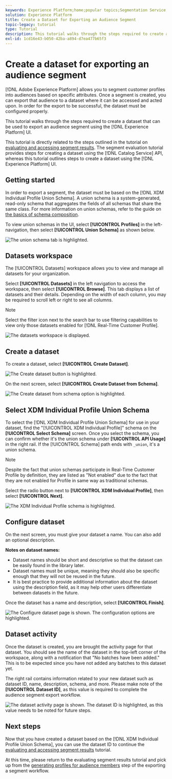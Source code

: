 ```yaml
---
keywords: Experience Platform;home;popular topics;Segmentation Service;segmentation;Segmentation;create a dataset;export audience segment;export segment;
solution: Experience Platform
title: Create a Dataset for Exporting an Audience Segment
topic-legacy: tutorial
type: Tutorial
description: This tutorial walks through the steps required to create a dataset that can be used for exporting an audience segment using the Experience Platform UI.
exl-id: 1cd16e43-b050-42ba-a894-d7ea477b65f3
---
```

# Create a dataset for exporting an audience segment

[!DNL Adobe Experience Platform] allows you to segment customer profiles into audiences based on specific attributes. Once a segment is created, you can export that audience to a dataset where it can be accessed and acted upon. In order for the export to be successful, the dataset must be configured properly.

This tutorial walks through the steps required to create a dataset that can be used to export an audience segment using the [!DNL Experience Platform] UI.

This tutorial is directly related to the steps outlined in the tutorial on [evaluating and accessing segment results](./evaluate-a-segment.md). The segment evaluation tutorial provides steps for creating a dataset using the [!DNL Catalog Service] API, whereas this tutorial outlines steps to create a dataset using the [!DNL Experience Platform] UI.

## Getting started

In order to export a segment, the dataset must be based on the [!DNL XDM Individual Profile Union Schema]. A union schema is a system-generated, read-only schema that aggregates the fields of all schemas that share the same class. For more information on union schemas, refer to the guide on [the basics of schema composition](../../xdm/schema/composition.md#union).

To view union schemas in the UI, select **[!UICONTROL Profiles]** in the left-navigation, then select **[!UICONTROL Union Schema]** as shown below.

![The union schema tab is highlighted.](../images/tutorials/segment-export-dataset/union.png)

## Datasets workspace

The [!UICONTROL Datasets] workspace allows you to view and manage all datasets for your organization. 

Select **[!UICONTROL Datasets]** in the left navigation to access the workspace, then select **[!UICONTROL Browse]**. This tab displays a list of datasets and their details. Depending on the width of each column, you may be required to scroll left or right to see all columns. 

>[!NOTE]
>
>Select the filter icon next to the search bar to use filtering capabilities to view only those datasets enabled for [!DNL Real-Time Customer Profile].

![The datasets workspace is displayed.](../images/tutorials/segment-export-dataset/browse.png)

## Create a dataset

To create a dataset, select **[!UICONTROL Create Dataset]**. 

![The Create dataset button is highlighted.](../images/tutorials/segment-export-dataset/create-dataset.png)

On the next screen, select **[!UICONTROL Create Dataset from Schema]**.

![The Create dataset from schema option is highlighted.](../images/tutorials/segment-export-dataset/create-from-schema.png)

## Select XDM Individual Profile Union Schema

To select the [!DNL XDM Individual Profile Union Schema] for use in your dataset, find the "[!UICONTROL XDM Individual Profile]" schema on the **[!UICONTROL Select Schema]** screen. Once you select the schema, you can confirm whether it's the union schema under **[!UICONTROL API Usage]** in the right rail. If the [!UICONTROL Schema] path ends with `_union`, it's a union schema.

>[!NOTE]
>
>Despite the fact that union schemas participate in Real-Time Customer Profile by definition, they are listed as "Not enabled" due to the fact that they are not enabled for Profile in same way as traditional schemas.

Select the radio button next to **[!UICONTROL XDM Individual Profile]**, then select **[!UICONTROL Next]**.

![The XDM Individual Profile schema is highlighted.](../images/tutorials/segment-export-dataset/select-schema.png)

## Configure dataset

On the next screen, you must give your dataset a name. You can also add an optional description. 

**Notes on dataset names:**

* Dataset names should be short and descriptive so that the dataset can be easily found in the library later. 
* Dataset names must be unique, meaning they should also be specific enough that they will not be reused in the future. 
* It is best practice to provide additional information about the dataset using the description field, as it may help other users differentiate between datasets in the future.

Once the dataset has a name and description, select **[!UICONTROL Finish]**.

![The Configure dataset page is shown. The configuration options are highlighted.](../images/tutorials/segment-export-dataset/configure-dataset.png)

## Dataset activity

Once the dataset is created, you are brought the activity page for that dataset. You should see the name of the dataset in the top-left corner of the workspace, along with a notification that "No batches have been added." This is to be expected since you have not added any batches to this dataset yet. 

The right rail contains information related to your new dataset such as dataset ID, name, description, schema, and more. Please make note of the **[!UICONTROL Dataset ID]**, as this value is required to complete the audience segment export workflow.

![The dataset activity page is shown. The dataset ID is highlighted, as this value needs to be noted for future steps.](../images/tutorials/segment-export-dataset/activity.png)

## Next steps

Now that you have created a dataset based on the [!DNL XDM Individual Profile Union Schema], you can use the dataset ID to continue the [evaluating and accessing segment results](./evaluate-a-segment.md) tutorial.

At this time, please return to the evaluating segment results tutorial and pick up from the [generating profiles for audience members](./evaluate-a-segment.md#generate-profiles) step of the exporting a segment workflow.
